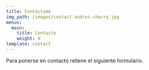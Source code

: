 ```yaml
---
title: Contáctame
img_path: /images/contact-andres-charry.jpg
menus:
  main:
    title: Contacto
    weight: 6
template: contact
---
```

Para ponerse en contacto rellene el siguiente formulario.
